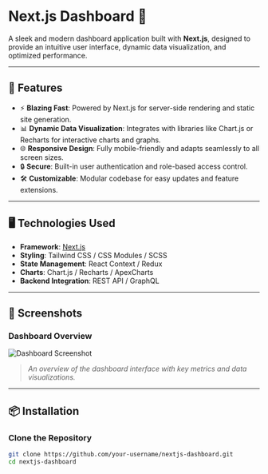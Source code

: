 # **Next.js Dashboard** 🚀  
A sleek and modern dashboard application built with **Next.js**, designed to provide an intuitive user interface, dynamic data visualization, and optimized performance.

---

## **🌟 Features**
- ⚡ **Blazing Fast**: Powered by Next.js for server-side rendering and static site generation.  
- 📊 **Dynamic Data Visualization**: Integrates with libraries like Chart.js or Recharts for interactive charts and graphs.  
- 🌐 **Responsive Design**: Fully mobile-friendly and adapts seamlessly to all screen sizes.  
- 🔒 **Secure**: Built-in user authentication and role-based access control.  
- 🛠️ **Customizable**: Modular codebase for easy updates and feature extensions.  

---

## **🖥️ Technologies Used**
- **Framework**: [Next.js](https://nextjs.org/)  
- **Styling**: Tailwind CSS / CSS Modules / SCSS  
- **State Management**: React Context / Redux  
- **Charts**: Chart.js / Recharts / ApexCharts  
- **Backend Integration**: REST API / GraphQL  

---

## **📸 Screenshots**
### Dashboard Overview  
![Dashboard Screenshot](https://via.placeholder.com/800x400.png?text=Add+your+dashboard+screenshot+here)  
> *An overview of the dashboard interface with key metrics and data visualizations.*

---

## **📦 Installation**

### **Clone the Repository**
```bash
git clone https://github.com/your-username/nextjs-dashboard.git
cd nextjs-dashboard
